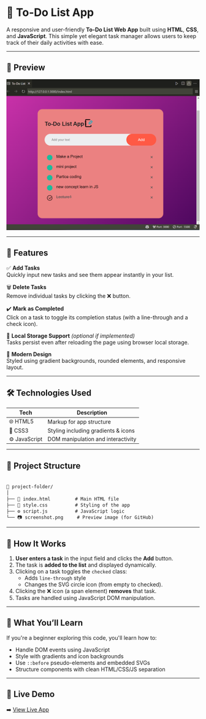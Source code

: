 # 📝 To-Do List App

A responsive and user-friendly **To-Do List Web App** built using **HTML**, **CSS**, and **JavaScript**. This simple yet elegant task manager allows users to keep track of their daily activities with ease.

---

## 📸 Preview

![To-Do List Screenshot](preview.png)


---

## 🚀 Features

✅ **Add Tasks**  
Quickly input new tasks and see them appear instantly in your list.

🗑️ **Delete Tasks**  
Remove individual tasks by clicking the ❌ button.

✔️ **Mark as Completed**  
Click on a task to toggle its completion status (with a line-through and a check icon).

💾 **Local Storage Support** *(optional if implemented)*  
Tasks persist even after reloading the page using browser local storage.

🎨 **Modern Design**  
Styled using gradient backgrounds, rounded elements, and responsive layout.

---

## 🛠️ Technologies Used

| Tech         | Description                         |
|--------------|-------------------------------------|
| 🌐 HTML5     | Markup for app structure             |
| 🎨 CSS3      | Styling including gradients & icons  |
| ⚙️ JavaScript | DOM manipulation and interactivity   |

---

## 📂 Project Structure

```

📁 project-folder/
│
├── 📄 index.html         # Main HTML file
├── 🎨 style.css          # Styling of the app
├── ⚙️ script.js          # JavaScript logic
└── 📷 screenshot.png     # Preview image (for GitHub)

```

---

## 📌 How It Works

1. **User enters a task** in the input field and clicks the **Add** button.
2. The task is **added to the list** and displayed dynamically.
3. Clicking on a task toggles the `checked` class:
   - Adds `line-through` style
   - Changes the SVG circle icon (from empty to checked).
4. Clicking the ❌ icon (a span element) **removes** that task.
5. Tasks are handled using JavaScript DOM manipulation.

---

## 🧠 What You’ll Learn

If you're a beginner exploring this code, you'll learn how to:

- Handle DOM events using JavaScript
- Style with gradients and icon backgrounds
- Use `::before` pseudo-elements and embedded SVGs
- Structure components with clean HTML/CSS/JS separation

---

## 🔗 Live Demo

➡️ [View Live App](https://your-deployment-link.com) <!-- Replace with actual link -->
